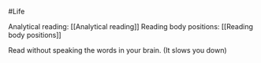 #Life 

Analytical reading: [[Analytical reading]]
Reading body positions: [[Reading body positions]]

Read without speaking the words in your brain. (It slows you down)